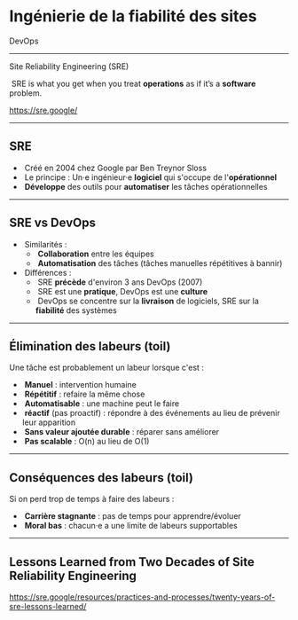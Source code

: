 # Ingénierie de la fiabilité des sites

DevOps

---

Site Reliability Engineering (SRE)

&shy;<!-- .element: class="fragment" --> SRE is what you get when you treat **operations** as if it’s a **software** problem.

https://sre.google/ <!-- .element: class="fragment" target="_blank" -->

---

## SRE

- &shy;<!-- .element: class="fragment" --> Créé en 2004 chez Google par Ben Treynor Sloss
- &shy;<!-- .element: class="fragment" --> Le principe : Un·e ingénieur·e **logiciel** qui s'occupe de l'**opérationnel**
- &shy;<!-- .element: class="fragment" --> **Développe** des outils pour **automatiser** les tâches opérationnelles

---

## SRE vs DevOps

- &shy;<!-- .element: class="fragment" --> Similarités :
  - &shy;<!-- .element: class="fragment" --> **Collaboration** entre les équipes
  - &shy;<!-- .element: class="fragment" --> **Automatisation** des tâches (tâches manuelles répétitives à bannir)
- &shy;<!-- .element: class="fragment" --> Différences :
  - &shy;<!-- .element: class="fragment" --> SRE **précède** d'environ 3 ans DevOps (2007)
  - &shy;<!-- .element: class="fragment" --> SRE est une **pratique**, DevOps est une **culture**
  - &shy;<!-- .element: class="fragment" --> DevOps se concentre sur la **livraison** de logiciels, SRE sur la **fiabilité** des systèmes

---

## Élimination des labeurs (toil)

Une tâche est probablement un labeur lorsque c'est :

- &shy;<!-- .element: class="fragment" --> **Manuel** : intervention humaine
- &shy;<!-- .element: class="fragment" --> **Répétitif** : refaire la même chose
- &shy;<!-- .element: class="fragment" --> **Automatisable** : une machine peut le faire
- &shy;<!-- .element: class="fragment" --> **réactif** (pas proactif) : répondre à des événements au lieu de prévenir leur apparition
- &shy;<!-- .element: class="fragment" --> **Sans valeur ajoutée durable** : réparer sans améliorer
- &shy;<!-- .element: class="fragment" --> **Pas scalable** : O(n) au lieu de O(1)

---

## Conséquences des labeurs (toil)

Si on perd trop de temps à faire des labeurs :

- &shy;<!-- .element: class="fragment" --> **Carrière stagnante** : pas de temps pour apprendre/évoluer
- &shy;<!-- .element: class="fragment" --> **Moral bas** : chacun·e a une limite de labeurs supportables

---

## Lessons Learned from Two Decades of Site Reliability Engineering

https://sre.google/resources/practices-and-processes/twenty-years-of-sre-lessons-learned/
